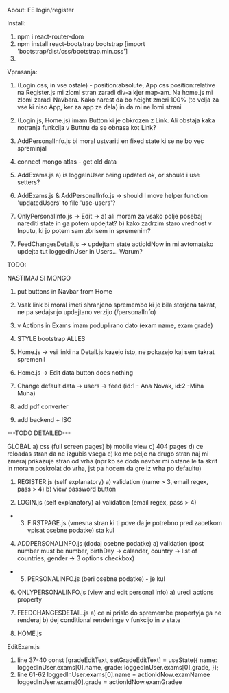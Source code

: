 About:
FE login/register

Install:

1. npm i react-router-dom
2. npm install react-bootstrap bootstrap [import 'bootstrap/dist/css/bootstrap.min.css']
3.

Vprasanja:

1. (Login.css, in vse ostale) - position:absolute, App.css position:relative
   na Register.js mi zlomi stran zaradi div-a kjer map-am. Na home.js mi zlomi zaradi Navbara. Kako narest da bo height zmeri 100% (to velja za vse ki niso App, ker za app ze dela) in da mi ne lomi strani
2. (Login.js, Home.js) imam Button ki je obkrozen z Link. Ali obstaja kaka notranja funkcija v Buttnu da se obnasa kot Link?
3. AddPersonalInfo.js bi moral ustvariti en fixed state ki se ne bo vec spreminjal

4. connect mongo atlas - get old data

4. AddExams.js
   a) is loggeInUser being updated ok, or should i use setters?
5. AddExams.js & AddPersonalInfo.js -> should I move helper function 'updatedUsers' to file 'use-users'?
6. OnlyPersonalInfo.js -> Edit -> 
a) ali moram za vsako polje posebaj narediti state in ga potem updejtat? 
b) kako zadrzim staro vrednost v Inputu, ki jo potem sam zbrisem in spremenim?
7) FeedChangesDetail.js -> updejtam state actioIdNow in mi avtomatsko updejta tut loggedInUser in Users... Warum?

TODO:

NASTIMAJ SI MONGO

1. put buttons in Navbar from Home

4. Vsak link bi moral imeti shranjeno spremembo ki je bila storjena takrat, ne pa sedajsnjo updejtano verzijo (/personalInfo)

4. v Actions in Exams imam poduplirano dato (exam name, exam grade)

4. STYLE bootstrap ALLES

4. Home.js -> vsi linki na Detail.js kazejo isto, ne pokazejo kaj sem takrat spremenil

5. Home.js -> Edit data button does nothing

6. Change default data -> users -> feed (id:1 - Ana Novak, id:2 -Miha Muha)

7. add pdf converter

8. add backend + ISO


---TODO DETAILED---

GLOBAL 
a) css (full screen pages)
b) mobile view
c) 404 pages
d) ce reloadas stran da ne izgubis vsega
e) ko me pelje na drugo stran naj mi zmeraj prikazuje stran od vrha (npr ko se doda navbar mi ostane le ta skrit in moram poskrolat do vrha, jst pa hocem da gre iz vrha po defaultu)

1. REGISTER.js (self explanatory)
a) validation (name > 3, email regex, pass > 4)
b) view password button

2. LOGIN.js (self explanatory)
a) validation (email regex, pass > 4)

+ 3. FIRSTPAGE.js (vmesna stran ki ti pove da je potrebno pred zacetkom vpisat osebne podatke) sta kul

4. ADDPERSONALINFO.js (dodaj osebne podatke)
a) validation (post number must be number, birthDay -> calander, country -> 
list of countries, gender -> 3 options checkbox)


+ 5. PERSONALINFO.js (beri osebne podatke) - je kul

6. ONLYPERSONALINFO.js (view and edit personal info)
a) uredi actions property

7. FEEDCHANGESDETAIL.js 
a) ce ni prislo do spremembe propertyja ga ne renderaj
b) dej conditional renderinge v funkcijo in v state

7. HOME.js



EditExam.js
1. line 37-40
const [gradeEditText, setGradeEditText] = useState({
    name: loggedInUser.exams[0].name,
    grade: loggedInUser.exams[0].grade,
  });
2. line 61-62
loggedInUser.exams[0].name = actionIdNow.examNamee
    loggedInUser.exams[0].grade = actionIdNow.examGradee

